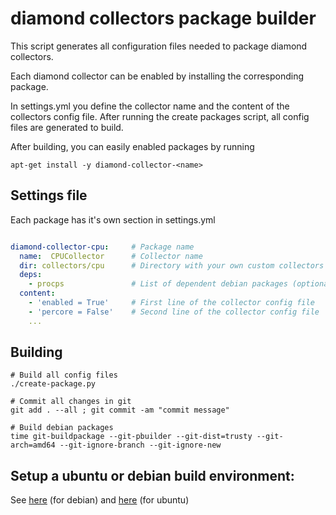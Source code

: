 # diamond collectors package builder

This script generates all configuration files needed to package diamond collectors.

Each diamond collector can be enabled by installing the corresponding package.

In settings.yml you define the collector name and the content of the collectors config file.
After running the create packages script, all config files are generated to build.

After building, you can easily enabled packages by running 

    apt-get install -y diamond-collector-<name>

## Settings file

Each package has it's own section in settings.yml
```yml

diamond-collector-cpu:     # Package name 
  name:  CPUCollector      # Collector name
  dir: collectors/cpu      # Directory with your own custom collectors (optional)
  deps: 
    - procps               # List of dependent debian packages (optional)
  content:            
    - 'enabled = True'     # First line of the collector config file
    - 'percore = False'    # Second line of the collector config file
    ...

```

## Building
    
    # Build all config files
    ./create-package.py

    # Commit all changes in git
    git add . --all ; git commit -am "commit message"

    # Build debian packages
    time git-buildpackage --git-pbuilder --git-dist=trusty --git-arch=amd64 --git-ignore-branch --git-ignore-new 


## Setup a ubuntu or debian build environment: 

See [here](https://gist.github.com/fliphess/c01298a307c5c23fcc56) (for debian)
and [here](https://gist.github.com/fliphess/9cffebbe8421189da931) (for ubuntu)
